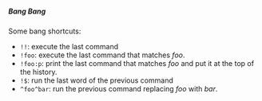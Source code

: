 ##### Bang Bang

Some bang shortcuts:

* `!!`: execute the last command
* `!foo`: execute the last command that matches *foo*.
* `!foo:p`: print the last command that matches *foo* and put it at the top of the history.
* `!$`: run the last word of the previous command
* `^foo^bar`: run the previous command replacing *foo* with *bar*. 